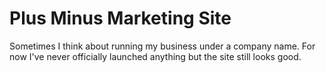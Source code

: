 # Plus Minus Marketing Site

Sometimes I think about running my business under a company name. For now I've never officially launched anything but the site still looks good.
